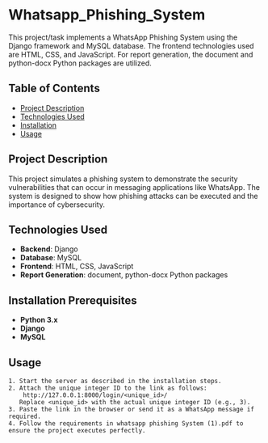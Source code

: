 # Whatsapp_Phishing_System
This project/task implements a WhatsApp Phishing System using the Django framework and MySQL database. The frontend technologies used are HTML, CSS, and JavaScript. For report generation, the document and python-docx Python packages are utilized.

## Table of Contents
- [Project Description](#project-description)
- [Technologies Used](#technologies-used)
- [Installation](#installation)
- [Usage](#usage)    


## Project Description
This project simulates a phishing system to demonstrate the security vulnerabilities that can occur in messaging applications like WhatsApp. The system is designed to show how phishing attacks can be executed and the importance of cybersecurity.

## Technologies Used
  - **Backend**: Django
  - **Database**: MySQL
  - **Frontend**: HTML, CSS, JavaScript
  - **Report Generation**: document, python-docx Python packages

## Installation Prerequisites
  - **Python 3.x**
  - **Django**
  - **MySQL**

## Usage
    1. Start the server as described in the installation steps.
    2. Attach the unique integer ID to the link as follows:
        http://127.0.0.1:8000/login/<unique_id>/
       Replace <unique_id> with the actual unique integer ID (e.g., 3).
    3. Paste the link in the browser or send it as a WhatsApp message if required.
    4. Follow the requirements in whatsapp phishing System (1).pdf to ensure the project executes perfectly.
